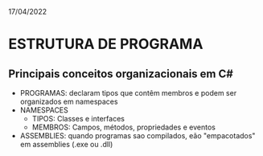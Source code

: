 17/04/2022

# ESTRUTURA DE PROGRAMA

## Principais conceitos organizacionais em C#

- PROGRAMAS: declaram tipos que contêm membros e podem ser organizados em namespaces
- NAMESPACES 
  - TIPOS: Classes e interfaces
  - MEMBROS: Campos, métodos, propriedades e eventos
- ASSEMBLIES: quando programas sao compilados, eão "empacotados" em assemblies (.exe ou .dll)
